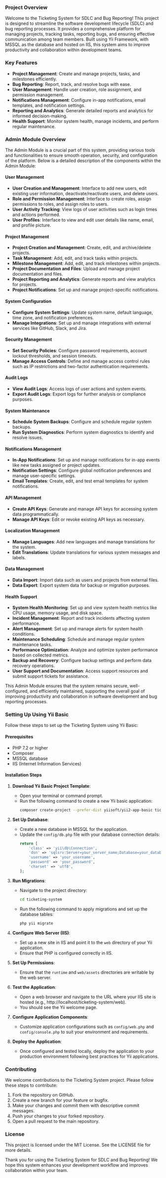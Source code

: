### Project Overview

Welcome to the Ticketing System for SDLC and Bug Reporting! This project is designed to streamline the software development lifecycle (SDLC) and bug reporting processes. It provides a comprehensive platform for managing projects, tracking tasks, reporting bugs, and ensuring effective communication among team members. Built using Yii Framework, with MSSQL as the database and hosted on IIS, this system aims to improve productivity and collaboration within development teams.

### Key Features

- **Project Management**: Create and manage projects, tasks, and milestones efficiently.
- **Bug Reporting**: Report, track, and resolve bugs with ease.
- **User Management**: Handle user creation, role assignment, and permission management.
- **Notifications Management**: Configure in-app notifications, email templates, and notification settings.
- **Reporting and Analytics**: Generate detailed reports and analytics for informed decision-making.
- **Health Support**: Monitor system health, manage incidents, and perform regular maintenance.

### Admin Module Overview

The Admin Module is a crucial part of this system, providing various tools and functionalities to ensure smooth operation, security, and configuration of the platform. Below is a detailed description of the components within the Admin Module:

#### User Management

- **User Creation and Management**: Interface to add new users, edit existing user information, deactivate/reactivate users, and delete users.
- **Role and Permission Management**: Interface to create roles, assign permissions to roles, and assign roles to users.
- **User Activity Tracking**: View logs of user activities such as login times and actions performed.
- **User Profiles**: Interface to view and edit user details like name, email, and profile picture.

#### Project Management

- **Project Creation and Management**: Create, edit, and archive/delete projects.
- **Task Management**: Add, edit, and track tasks within projects.
- **Milestone Management**: Add, edit, and track milestones within projects.
- **Project Documentation and Files**: Upload and manage project documentation and files.
- **Project Reporting and Analytics**: Generate reports and view analytics for projects.
- **Project Notifications**: Set up and manage project-specific notifications.

#### System Configuration

- **Configure System Settings**: Update system name, default language, time zone, and notification preferences.
- **Manage Integrations**: Set up and manage integrations with external services like GitHub, Slack, and Jira.

#### Security Management

- **Set Security Policies**: Configure password requirements, account lockout thresholds, and session timeouts.
- **Manage Access Controls**: Define and manage access control rules such as IP restrictions and two-factor authentication requirements.

#### Audit Logs

- **View Audit Logs**: Access logs of user actions and system events.
- **Export Audit Logs**: Export logs for further analysis or compliance purposes.

#### System Maintenance

- **Schedule System Backups**: Configure and schedule regular system backups.
- **Run System Diagnostics**: Perform system diagnostics to identify and resolve issues.

#### Notifications Management

- **In-App Notifications**: Set up and manage notifications for in-app events like new tasks assigned or project updates.
- **Notification Settings**: Configure global notification preferences and manage user-specific settings.
- **Email Templates**: Create, edit, and test email templates for system notifications.

#### API Management

- **Create API Keys**: Generate and manage API keys for accessing system data programmatically.
- **Manage API Keys**: Edit or revoke existing API keys as necessary.

#### Localization Management

- **Manage Languages**: Add new languages and manage translations for the system.
- **Edit Translations**: Update translations for various system messages and labels.

#### Data Management

- **Data Import**: Import data such as users and projects from external files.
- **Data Export**: Export system data for backup or migration purposes.

#### Health Support

- **System Health Monitoring**: Set up and view system health metrics like CPU usage, memory usage, and disk space.
- **Incident Management**: Report and track incidents affecting system performance.
- **Alert Management**: Set up and manage alerts for system health conditions.
- **Maintenance Scheduling**: Schedule and manage regular system maintenance tasks.
- **Performance Optimization**: Analyze and optimize system performance based on collected metrics.
- **Backup and Recovery**: Configure backup settings and perform data recovery operations.
- **User Support and Documentation**: Access support resources and submit support tickets for assistance.

This Admin Module ensures that the system remains secure, well-configured, and efficiently maintained, supporting the overall goal of improving productivity and collaboration in software development and bug reporting processes.

### Setting Up Using Yii Basic

Follow these steps to set up the Ticketing System using Yii Basic:

#### Prerequisites

- PHP 7.2 or higher
- Composer
- MSSQL database
- IIS (Internet Information Services)

#### Installation Steps

1. **Download Yii Basic Project Template**:
   - Open your terminal or command prompt.
   - Run the following command to create a new Yii basic application:
     ```bash
     composer create-project --prefer-dist yiisoft/yii2-app-basic ticketing-system
     ```

2. **Set Up Database**:
   - Create a new database in MSSQL for the application.
   - Update the `config/db.php` file with your database connection details:
     ```php
     return [
         'class' => 'yii\db\Connection',
         'dsn' => 'sqlsrv:Server=your_server_name;Database=your_database_name',
         'username' => 'your_username',
         'password' => 'your_password',
         'charset' => 'utf8',
     ];
     ```

3. **Run Migrations**:
   - Navigate to the project directory:
     ```bash
     cd ticketing-system
     ```
   - Run the following command to apply migrations and set up the database tables:
     ```bash
     php yii migrate
     ```

4. **Configure Web Server (IIS)**:
   - Set up a new site in IIS and point it to the `web` directory of your Yii application.
   - Ensure that PHP is configured correctly in IIS.

5. **Set Up Permissions**:
   - Ensure that the `runtime` and `web/assets` directories are writable by the web server.

6. **Test the Application**:
   - Open a web browser and navigate to the URL where your IIS site is hosted (e.g., http://localhost/ticketing-system/web).
   - You should see the Yii welcome page. 

7. **Configure Application Components**:
   - Customize application configurations such as `config/web.php` and `config/console.php` to suit your environment and requirements.

8. **Deploy the Application**:
   - Once configured and tested locally, deploy the application to your production environment following best practices for Yii applications.

### Contributing

We welcome contributions to the Ticketing System project. Please follow these steps to contribute:

1. Fork the repository on GitHub.
2. Create a new branch for your feature or bugfix.
3. Make your changes and commit them with descriptive commit messages.
4. Push your changes to your forked repository.
5. Open a pull request to the main repository.

### License

This project is licensed under the MIT License. See the LICENSE file for more details.

Thank you for using the Ticketing System for SDLC and Bug Reporting! We hope this system enhances your development workflow and improves collaboration within your team.
